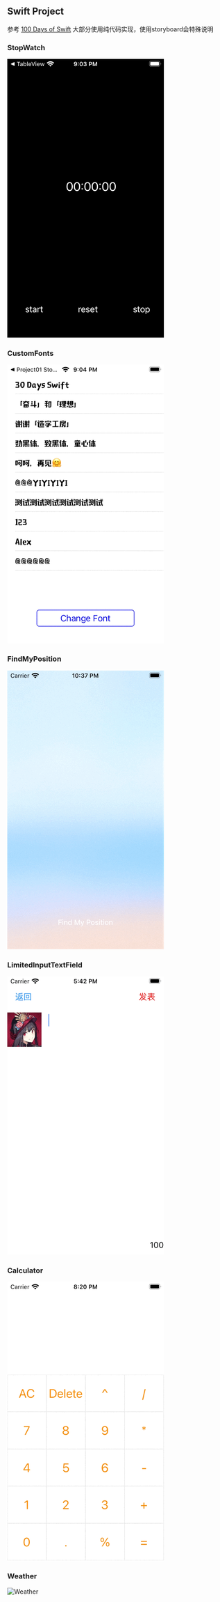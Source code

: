 ## Swift Project

参考 [100 Days of Swift](https://samvlu.com/index.html) 
大部分使用纯代码实现，使用storyboard会特殊说明

### StopWatch
![StopWatch](StopWatchGif.gif)

### CustomFonts
![CustomFonts](CustomFontsGif.gif)

### FindMyPosition
![FindMyPosition](FindMyPosition.gif)

### LimitedInputTextField
![LimitedInputTextField](LimitedInputTextField.gif)

### Calculator
![Calculator](Calculator.gif)

### Weather
![Weather](Weather.gif)
